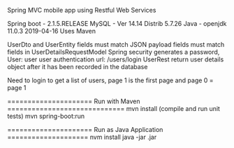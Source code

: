Spring MVC mobile app using Restful Web Services

Spring boot - 2.1.5.RELEASE
MySQL - Ver 14.14 Distrib 5.7.26
Java - openjdk 11.0.3 2019-04-16
Uses Maven

UserDto and UserEntity fields must match
JSON payload fields must match fields in UserDetailsRequestModel
Spring security generates a password, User: user
user authentication url: /users/login
UserRest return user details object after it has been recorded in the database

Need to login to get a list of users, page 1 is the first page and page 0 = page 1

===================== Run with Maven =============================
mvn install (compile and run unit tests)
mvn spring-boot:run

===================== Run as Java Application ====================
nvm install
java -jar <file in target folder>.jar